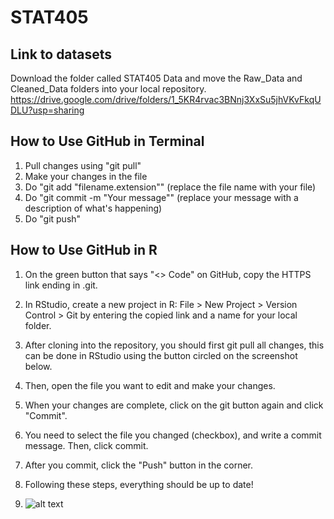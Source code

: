 # STAT405
## Link to datasets
Download the folder called STAT405 Data and move the Raw_Data and Cleaned_Data folders into your local repository. 
https://drive.google.com/drive/folders/1_5KR4rvac3BNnj3XxSu5jhVKvFkqUDLU?usp=sharing

## How to Use GitHub in Terminal
1.  Pull changes using "git pull"
2.  Make your changes in the file
3.  Do "git add "filename.extension"" (replace the file name with your file)
4.  Do "git commit -m "Your message"" (replace your message with a description of what's happening)
5.  Do "git push"

## How to Use GitHub in R

1.  On the green button that says "\<\> Code" on GitHub, copy the HTTPS link ending in .git.

2.  In RStudio, create a new project in R: File \> New Project \> Version Control \> Git by entering the copied link and a name for your local folder.

3.  After cloning into the repository, you should first git pull all changes, this can be done in RStudio using the button circled on the screenshot below.

4.  Then, open the file you want to edit and make your changes.

5.  When your changes are complete, click on the git button again and click "Commit".

6.  You need to select the file you changed (checkbox), and write a commit message. Then, click commit.

7.  After you commit, click the "Push" button in the corner.

8.  Following these steps, everything should be up to date!

9.  ![alt text](https://github.com/bshoots17/STAT405/blob/main/images/Screenshot%202025-02-18%20at%205.01.05%E2%80%AFPM.png?raw=true)
